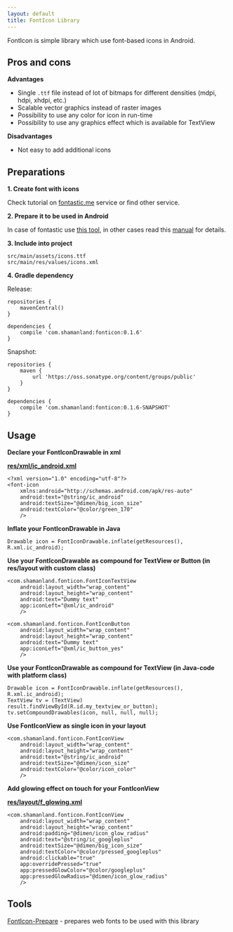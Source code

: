 ```yaml
---
layout: default
title: FontIcon Library
---
```

FontIcon is simple library which use font-based icons in Android.

## Pros and cons

**Advantages**

- Single ``.ttf`` file instead of lot of bitmaps for different densities (mdpi, hdpi, xhdpi, etc.)
- Scalable vector graphics instead of raster images
- Possibility to use any color for icon in run-time
- Possibility to use any graphics effect which is available for TextView

**Disadvantages**

- Not easy to add additional icons

## Preparations

**1. Create font with icons**

Check tutorial on [fontastic.me][4] service or find other service.

**2. Prepare it to be used in Android**

In case of fontastic use [this tool][3], in other cases read this [manual][5] for details.

**3. Include into project**

    src/main/assets/icons.ttf
    src/main/res/values/icons.xml

**4. Gradle dependency**

Release:

    repositories {
        mavenCentral()
    }

    dependencies {
        compile 'com.shamanland:fonticon:0.1.6'
    }

Snapshot:

    repositories {
        maven {
            url 'https://oss.sonatype.org/content/groups/public'
        }
    }

    dependencies {
        compile 'com.shamanland:fonticon:0.1.6-SNAPSHOT'
    }

## Usage

**Declare your FontIconDrawable in xml**

[**res/xml/ic_android.xml**][6]

    <?xml version="1.0" encoding="utf-8"?>
    <font-icon
        xmlns:android="http://schemas.android.com/apk/res-auto"
        android:text="@string/ic_android"
        android:textSize="@dimen/big_icon_size"
        android:textColor="@color/green_170"
        />

**Inflate your FontIconDrawable in Java**

    Drawable icon = FontIconDrawable.inflate(getResources(), R.xml.ic_android);

**Use your FontIconDrawable as compound for TextView or Button (in res/layout with custom class)**

    <com.shamanland.fonticon.FontIconTextView
        android:layout_width="wrap_content"
        android:layout_height="wrap_content"
        android:text="Dummy text"
        app:iconLeft="@xml/ic_android"
        />

    <com.shamanland.fonticon.FontIconButton
        android:layout_width="wrap_content"
        android:layout_height="wrap_content"
        android:text="Dummy text"
        app:iconLeft="@xml/ic_button_yes"
        />

**Use your FontIconDrawable as compound for TextView (in Java-code with platform class)**

    Drawable icon = FontIconDrawable.inflate(getResources(), R.xml.ic_android);
    TextView tv = (TextView) result.findViewById(R.id.my_textview_or_button);
    tv.setCompoundDrawables(icon, null, null, null);

**Use FontIconView as single icon in your layout**

    <com.shamanland.fonticon.FontIconView
        android:layout_width="wrap_content"
        android:layout_height="wrap_content"
        android:text="@string/ic_android"
        android:textSize="@dimen/icon_size"
        android:textColor="@color/icon_color"
        />

**Add glowing effect on touch for your FontIconView**

[**res/layout/f_glowing.xml**][7]

    <com.shamanland.fonticon.FontIconView
        android:layout_width="wrap_content"
        android:layout_height="wrap_content"
        android:padding="@dimen/icon_glow_radius"
        android:text="@string/ic_googleplus"
        android:textSize="@dimen/big_icon_size"
        android:textColor="@color/pressed_googleplus"
        android:clickable="true"
        app:overridePressed="true"
        app:pressedGlowColor="@color/googleplus"
        app:pressedGlowRadius="@dimen/icon_glow_radius"
        />

## Tools

[FontIcon-Prepare][3] - prepares web fonts to be used with this library

[1]: http://shamanland.github.io/fonticon
[2]: https://docs.google.com/file/d/0Bwh0SNLPmjQBbXJVd3c3S2hfVTg/preview
[3]: http://github.com/shamanland/fonticon-prepare/
[4]: http://fontastic.me/howto
[5]: http://blog.shamanland.com/2013/11/how-to-use-icon-fonts-in-android.html
[6]: http://github.com/shamanland/fonticon/blob/dev/app/src/main/res/xml/ic_android.xml
[7]: http://github.com/shamanland/fonticon/blob/dev/app/src/main/res/layout/f_glowing.xml

